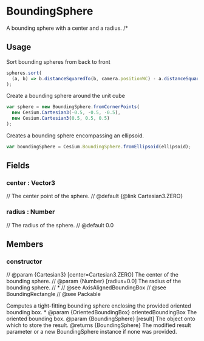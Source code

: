 # BoundingSphere

A bounding sphere with a center and a radius.
/\*

## Usage

Sort bounding spheres from back to front

```js
spheres.sort(
  (a, b) => b.distanceSquaredTo(b, camera.positionWC) - a.distanceSquaredTo(a.camera.positionWC)
);
```

Create a bounding sphere around the unit cube

```js
var sphere = new BoundingSphere.fromCornerPoints(
  new Cesium.Cartesian3(-0.5, -0.5, -0.5),
  new Cesium.Cartesian3(0.5, 0.5, 0.5)
);
```

Creates a bounding sphere encompassing an ellipsoid.

```js
var boundingSphere = Cesium.BoundingSphere.fromEllipsoid(ellipsoid);
```

## Fields

### center : Vector3

// The center point of the sphere.
// @default {@link Cartesian3.ZERO}

### radius : Number

// The radius of the sphere.
// @default 0.0

## Members

### constructor

// @param {Cartesian3} [center=Cartesian3.ZERO] The center of the bounding sphere.
// @param {Number} [radius=0.0] The radius of the bounding sphere.
// \*
// @see AxisAlignedBoundingBox
// @see BoundingRectangle
// @see Packable

Computes a tight-fitting bounding sphere enclosing the provided oriented bounding box. \*
@param {OrientedBoundingBox} orientedBoundingBox The oriented bounding box.
@param {BoundingSphere} [result] The object onto which to store the result.
@returns {BoundingSphere} The modified result parameter or a new BoundingSphere instance if none was provided.
